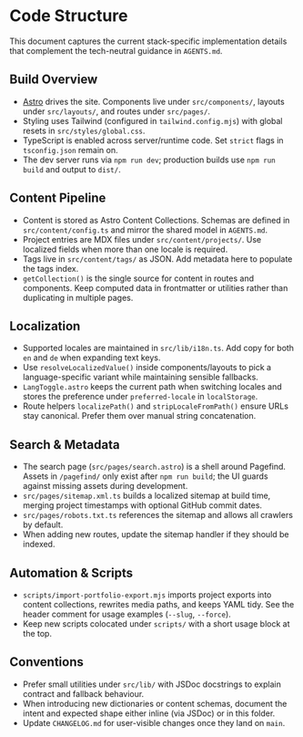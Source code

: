 # Code Structure

This document captures the current stack-specific implementation details that complement the tech-neutral guidance in `AGENTS.md`.

## Build Overview
- [Astro](https://astro.build/) drives the site. Components live under `src/components/`, layouts under `src/layouts/`, and routes under `src/pages/`.
- Styling uses Tailwind (configured in `tailwind.config.mjs`) with global resets in `src/styles/global.css`.
- TypeScript is enabled across server/runtime code. Set `strict` flags in `tsconfig.json` remain on.
- The dev server runs via `npm run dev`; production builds use `npm run build` and output to `dist/`.

## Content Pipeline
- Content is stored as Astro Content Collections. Schemas are defined in `src/content/config.ts` and mirror the shared model in `AGENTS.md`.
- Project entries are MDX files under `src/content/projects/`. Use localized fields when more than one locale is required.
- Tags live in `src/content/tags/` as JSON. Add metadata here to populate the tags index.
- `getCollection()` is the single source for content in routes and components. Keep computed data in frontmatter or utilities rather than duplicating in multiple pages.

## Localization
- Supported locales are maintained in `src/lib/i18n.ts`. Add copy for both `en` and `de` when expanding text keys.
- Use `resolveLocalizedValue()` inside components/layouts to pick a language-specific variant while maintaining sensible fallbacks.
- `LangToggle.astro` keeps the current path when switching locales and stores the preference under `preferred-locale` in `localStorage`.
- Route helpers `localizePath()` and `stripLocaleFromPath()` ensure URLs stay canonical. Prefer them over manual string concatenation.

## Search & Metadata
- The search page (`src/pages/search.astro`) is a shell around Pagefind. Assets in `/pagefind/` only exist after `npm run build`; the UI guards against missing assets during development.
- `src/pages/sitemap.xml.ts` builds a localized sitemap at build time, merging project timestamps with optional GitHub commit dates.
- `src/pages/robots.txt.ts` references the sitemap and allows all crawlers by default.
- When adding new routes, update the sitemap handler if they should be indexed.

## Automation & Scripts
- `scripts/import-portfolio-export.mjs` imports project exports into content collections, rewrites media paths, and keeps YAML tidy. See the header comment for usage examples (`--slug`, `--force`).
- Keep new scripts colocated under `scripts/` with a short usage block at the top.

## Conventions
- Prefer small utilities under `src/lib/` with JSDoc docstrings to explain contract and fallback behaviour.
- When introducing new dictionaries or content schemas, document the intent and expected shape either inline (via JSDoc) or in this folder.
- Update `CHANGELOG.md` for user-visible changes once they land on `main`.
